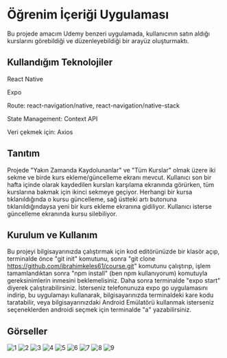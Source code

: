 # Öğrenim İçeriği Uygulaması

Bu projede amacım Udemy benzeri uygulamada, kullanıcının satın aldığı kurslarını görebildiği ve düzenleyebildiği bir arayüz oluşturmaktı.

## Kullandığım Teknolojiler

React Native

Expo

Route: react-navigation/native, react-navigation/native-stack

State Management: Context API

Veri çekmek için: Axios

## Tanıtım

Projede "Yakın Zamanda Kaydolunanlar" ve "Tüm Kurslar" olmak üzere iki sekme ve birde kurs ekleme/güncelleme ekranı mevcut. Kullanıcı son bir hafta içinde olarak kaydedilen kursları karşılama ekranında görürken, tüm kurslarına bakmak için ikinci sekmeye geçiyor. Herhangi bir kursa tıklanıldığında o kursu güncelleme, sağ üstteki artı butonuna tıklanıldığındaysa yeni bir kurs ekleme ekranına gidiliyor. Kullanıcı isterse güncelleme ekranında kursu silebiliyor.

## Kurulum ve Kullanım

Bu projeyi bilgisayarınızda çalıştırmak için kod editörünüzde bir klasör açıp, terminalde önce "git init" komutunu, sonra "git clone https://github.com/ibrahimkeles61/course.git" komutunu çalıştırıp, işlem tamamlandıktan sonra "npm install" (ben npm kullanıyorum) komutuyla gereksinimlerin inmesini beklemelisiniz. Daha sonra terminalde "expo start" diyerek çalıştırabilirsiniz. İsterseniz telefonunuza expo go uygulamasını indirip, bu uygulamayı kullanarak, bilgisayarınızda terminaldeki kare kodu taratabilir, veya bilgisayarınızdaki Android Emülatörü kullanmak isterseniz seçeneklerden androidi seçmek için terminalde "a" yazabilirsiniz.

## Görseller

![1](https://github.com/ibrahimkeles61/course/blob/master/project-views/course%201.jpg?raw=true) ![2](https://github.com/ibrahimkeles61/course/blob/master/project-views/course%202.jpg?raw=true) ![3](https://github.com/ibrahimkeles61/course/blob/master/project-views/course%203.jpg?raw=true) ![4](https://github.com/ibrahimkeles61/course/blob/master/project-views/course%204.jpg?raw=true) ![5](https://github.com/ibrahimkeles61/course/blob/master/project-views/course%205.jpg?raw=true) ![6](https://github.com/ibrahimkeles61/course/blob/master/project-views/course%206.jpg?raw=true) ![7](https://github.com/ibrahimkeles61/course/blob/master/project-views/course%207.jpg?raw=true) ![8](https://github.com/ibrahimkeles61/course/blob/master/project-views/course%208.jpg?raw=true) ![9](https://github.com/ibrahimkeles61/course/blob/master/project-views/course%209.jpg?raw=true)
